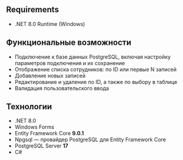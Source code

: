 ## Requirements

- .NET 8.0 Runtime (Windows)

## Функциональные возможности

- Подключение к базе данных PostgreSQL, включая настройку параметров подключения и их сохранение
- Отображение списка сотрудников: по ID или первые N записей
- Добавление новых записей
- Редактирование и удаление по ID, а также по выбору в таблице
- Валидация пользовательского ввода

## Технологии

- .NET 8.0
- Windows Forms
- Entity Framework Core **9.0.1**
- Npgsql — провайдер PostgreSQL для Entity Framework Core
- PostgreSQL Server **17**
- C#
